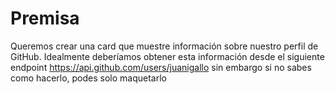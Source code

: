# Premisa
Queremos crear una card que muestre información sobre nuestro perfil de GitHub. Idealmente deberíamos obtener esta información desde el siguiente endpoint https://api.github.com/users/juanigallo sin embargo si no sabes como hacerlo, podes solo maquetarlo
